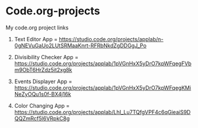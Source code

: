 # Code.org-projects
My code.org project links


1. Text Editor App = https://studio.code.org/projects/applab/n-0gNEVuGaUo2LUtSRMaaKnrt-RFRbNkdZgDDGgJ_Po

2. Divisibility Checker App = https://studio.code.org/projects/applab/1pVGnHxX5yDrO7kpWFqegFVbm9ObT6HrZdz5it2xg8k

3. Events Displayer App = https://studio.code.org/projects/applab/1pVGnHxX5yDrO7kpWFqegKMiNeZyOQu1s0f-BX4j16k

4. Color Changing App = https://studio.code.org/projects/applab/LhI_Lu7TQfgVPF4c6qGieaiS9DQQZmRcf5l6VRpkC8g
